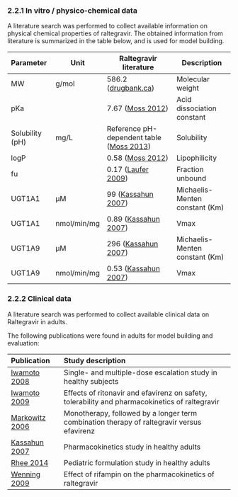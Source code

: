 ### 2.2.1	In vitro / physico-chemical data

A literature search was performed to collect available information on physical chemical properties of raltegravir. The obtained information from literature is summarized in the table below, and is used for model building.

| **Parameter**   | **Unit**    | **Raltegravir literature**                                   | **Description**                |
| :-------------- | ----------- | ------------------------------------------------------------ | ------------------------------ |
| MW              | g/mol       | 586.2 ([drugbank.ca](./References.md))                       | Molecular weight               |
| pKa             |             | 7.67 ([Moss 2012](./References.md))                          | Acid dissociation constant     |
| Solubility (pH) | mg/L        | Reference pH-dependent table  ([Moss 2013](./References.md)) | Solubility                     |
| logP            |             | 0.58 ([Moss 2012](./References.md))                          | Lipophilicity                  |
| fu              |             | 0.17 ([Laufer 2009](./References.md))                        | Fraction unbound               |
| UGT1A1          | µM          | 99 ([Kassahun 2007](./References.md))                        | Michaelis-Menten constant (Km) |
| UGT1A1          | nmol/min/mg | 0.89 ([Kassahun 2007](./References.md))                      | Vmax                           |
| UGT1A9          | µM          | 296 ([Kassahun 2007](./References.md))                       | Michaelis-Menten constant (Km) |
| UGT1A9          | nmol/min/mg | 0.53 ([Kassahun 2007](./References.md))                      | Vmax                           |

### 2.2.2	Clinical data

A literature search was performed to collect available clinical data on Raltegravir in adults. 

The following publications were found in adults for model building and evaluation:

| Publication                       | Study description                                            |
| :-------------------------------- | :----------------------------------------------------------- |
| [Iwamoto 2008](./References.md)   | Single- and multiple-dose escalation study in healthy subjects |
| [Iwamoto 2009](./References.md)   | Effects of ritonavir and efavirenz on safety, tolerability and pharmacokinetics of raltegravir |
| [Markowitz 2006](./References.md) | Monotherapy, followed by a longer term combination therapy of raltegravir versus efavirenz |
| [Kassahun 2007](./References.md)  | Pharmacokinetics study in healthy adults                     |
| [Rhee 2014](./References.md)      | Pediatric formulation study in healthy adults                |
| [Wenning 2009](./References.md)   | Effect of rifampin on the pharmacokinetics of raltegravir    |

